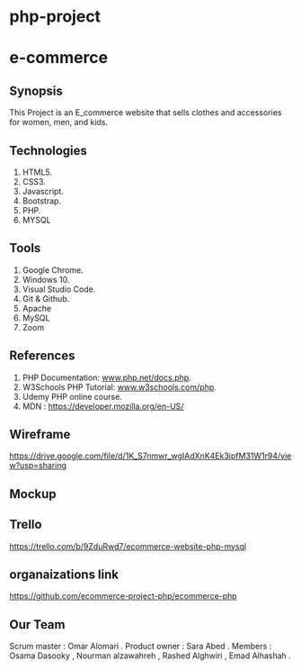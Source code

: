 # php-project


# e-commerce

## Synopsis

This Project is an E_commerce website that sells clothes and accessories for women, men, and kids.

## Technologies

1. HTML5.
2. CSS3.
3. Javascript.
4. Bootstrap.
5. PHP.
6. MYSQL

## Tools

1. Google Chrome.
2. Windows 10.
3. Visual Studio Code.
4. Git & Github.
5. Apache
6. MySQL
7. Zoom

## References

1. PHP Documentation: www.php.net/docs.php.
2. W3Schools PHP Tutorial: www.w3schools.com/php.
3. Udemy PHP online course.
4. MDN : https://developer.mozilla.org/en-US/

## Wireframe

https://drive.google.com/file/d/1K_S7nmwr_wgIAdXnK4Ek3ipfM31W1r94/view?usp=sharing

## Mockup

## Trello

https://trello.com/b/9ZduRwd7/ecommerce-website-php-mysql

## organaizations link
https://github.com/ecommerce-project-php/ecommerce-php

## Our Team

Scrum master : Omar Alomari .
Product owner : Sara Abed .
Members : Osama Dasooky , Nourman alzawahreh , Rashed Alghwiri , Emad Alhashah .
